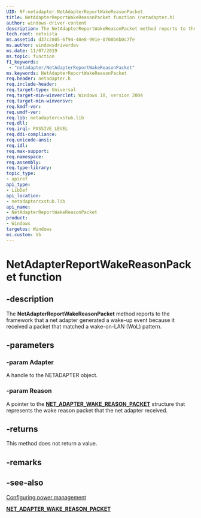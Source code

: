 ```yaml
---
UID: NF:netadapter.NetAdapterReportWakeReasonPacket
title: NetAdapterReportWakeReasonPacket function (netadapter.h)
author: windows-driver-content
description: The NetAdapterReportWakeReasonPacket method reports to the framework that a net adapter generated a wake-up event because it received a packet that matched a wake-on-LAN (WoL) pattern.
tech.root: netvista
ms.assetid: d37c2805-6f94-48e8-991e-0700b6b0c7fe
ms.author: windowsdriverdev
ms.date: 11/07/2019
ms.topic: function
f1_keywords:
 - "netadapter/NetAdapterReportWakeReasonPacket"
ms.keywords: NetAdapterReportWakeReasonPacket
req.header: netadapter.h
req.include-header:
req.target-type: Universal
req.target-min-winverclnt: Windows 10, version 2004
req.target-min-winversvr:
req.kmdf-ver:
req.umdf-ver:
req.lib: netadaptercxstub.lib
req.dll:
req.irql: PASSIVE_LEVEL
req.ddi-compliance:
req.unicode-ansi:
req.idl:
req.max-support:
req.namespace:
req.assembly:
req.type-library: 
topic_type: 
- apiref
api_type: 
- LibDef
api_location: 
- netadaptercxstub.lib
api_name: 
- NetAdapterReportWakeReasonPacket
product: 
- Windows
targetos: Windows
ms.custom: Vb
---
```


# NetAdapterReportWakeReasonPacket function


## -description

The **NetAdapterReportWakeReasonPacket** method reports to the framework that a net adapter generated a wake-up event because it received a packet that matched a wake-on-LAN (WoL) pattern.

## -parameters

### -param Adapter

A handle to the NETADAPTER object.

### -param Reason

A pointer to the [**NET_ADAPTER_WAKE_REASON_PACKET**](../netadapter/ns-netadapter-_net_adapter_wake_reason_packet.md) structure that represents the wake reason packet that the net adapter received.

## -returns

This method does not return a value.

## -remarks

## -see-also

[Configuring power management](https://docs.microsoft.com/windows-hardware/drivers/netcx/configuring-power-management)

[**NET_ADAPTER_WAKE_REASON_PACKET**](../netadapter/ns-netadapter-_net_adapter_wake_reason_packet.md)
